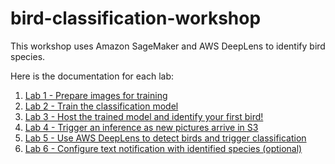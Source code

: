 # bird-classification-workshop
This workshop uses Amazon SageMaker and AWS DeepLens to identify bird species.

Here is the documentation for each lab:

1. [Lab 1 - Prepare images for training](lab1-image-prep.md)
2. [Lab 2 - Train the classification model](lab2-train-model.md)
3. [Lab 3 - Host the trained model and identify your first bird!](lab3-host-model.md)
4. [Lab 4 - Trigger an inference as new pictures arrive in S3](lab4-trigger-inference-from-s3.md)
5. [Lab 5 - Use AWS DeepLens to detect birds and trigger classification](lab5-deeplens-detect-and-classify.md)
6. [Lab 6 - Configure text notification with identified species (optional)](lab6-text-notification.md)
